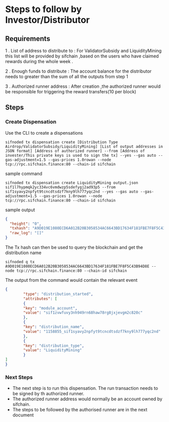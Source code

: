 # Steps to follow by Investor/Distributor 

## Requirements
1 . List of address to distribute to :  For ValidatorSubsidy and LiquidityMining this list will be provided by sifchain ,based on the users who have claimed rewards during the whole week .

2 . Enough funds to distribute : The account balance for the distributor needs to greater than the sum of all the outputs from step 1

3 . Authorized runner address : After creation ,the authorized runner would be responsible for triggering the reward transfers(10 per block)

## Steps
### Create Dispensation
Use the CLI to create a dispensations
```shell
sifnoded tx dispensation create [Distribution Type Airdrop/ValidatorSubsidy/LiquidityMining] [List of output addresses in JSON format] [Address of authorized runner] --from [Address of invester/This private keys is used to sign the tx] --yes --gas auto --gas-adjustment=1.5 --gas-prices 1.0rowan --node tcp://rpc.sifchain.finance:80 --chain-id sifchain
```
sample command
```shell
sifnoded tx dispensation create LiquidityMining output.json sif1l7hypmqk2yc334vc6vmdwzp5sdefygj2ad93p5 --from sif1syavy2npfyt9tcncdtsdzf7kny9lh777yqc2nd --yes --gas auto --gas-adjustment=1.5 --gas-prices 1.0rowan --node tcp://rpc.sifchain.finance:80 --chain-id sifchain
```
sample output
```json
{
  "height": "0",
  "txhash": "A9D019E1080ECD6A012B20B3058534AC6643BD17634F181FBE7F8F5C43B94D8E",
  "raw_log": "[]"
}
```
The Tx hash can then be used to query the blockchain and get the distribution name
```shell
sifnoded q tx A9D019E1080ECD6A012B20B3058534AC6643BD17634F181FBE7F8F5C43B94D8E --node tcp://rpc.sifchain.finance:80 --chain-id sifchain
```
The output from the command would contain the relevant event 
```json
{
        "type": "distribution_started",
        "attributes": [
        {
        "key": "module_account",
        "value": "sif1zvwfuvy3nh949rn68haw78rg8jxjevgm2c820c"
        },
        {
        "key": "distribution_name",
        "value": "1158855_sif1syavy2npfyt9tcncdtsdzf7kny9lh777yqc2nd"
        },
        {
        "key": "distribution_type",
        "value": "LiquidityMining"
        }
]
}
```

### Next Steps 
- The next step is to run this dispensation. The run transaction needs to be signed by th authorized runner.
- The authorized runner address would normally be an account owned by sifchain.
- The steps to be followed by the authorised runner are in the next document